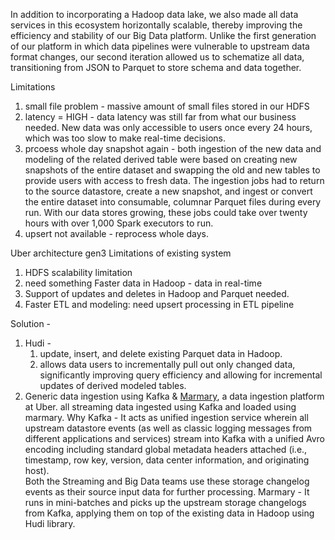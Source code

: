 
In addition to incorporating a Hadoop data lake, we also made all data services in this ecosystem horizontally scalable, thereby improving the efficiency and stability of our Big Data platform.
Unlike the first generation of our platform in which data pipelines were vulnerable to upstream data format changes, our second iteration allowed us to schematize all data, transitioning from JSON to Parquet to store schema and data together.

Limitations
1. small file problem - massive amount of small files stored in our HDFS 
2. latency = HIGH - data latency was still far from what our business needed. New data was only accessible to users once every 24 hours, which was too slow to make real-time decisions.
3. prcoess whole day snapshot again - both ingestion of the new data and modeling of the related derived table were based on creating new snapshots of the entire dataset and swapping the old and new tables to provide users with access to fresh data. The ingestion jobs had to return to the source datastore, create a new snapshot, and ingest or convert the entire dataset into consumable, columnar Parquet files during every run. With our data stores growing, these jobs could take over twenty hours with over 1,000 Spark executors to run.
4. upsert not available - reprocess whole days.

Uber architecture gen3
Limitations of existing system
1. HDFS scalability limitation
2. need something Faster data in Hadoop - data in real-time
3. Support of updates and deletes in Hadoop and Parquet needed. 
4. Faster ETL and modeling: need upsert processing in ETL pipeline

Solution -
1. Hudi -
   1. update, insert, and delete existing Parquet data in Hadoop. 
   2. allows data users to incrementally pull out only changed data, significantly improving query efficiency and allowing for incremental updates of derived modeled tables.
2. Generic data ingestion using Kafka & [Marmary](https://eng.uber.com/marmaray-hadoop-ingestion-open-source/), a data ingestion platform at Uber.
all streaming data ingested using Kafka and loaded using marmary.
Why Kafka -
It acts as unified ingestion service wherein all upstream datastore events (as well as classic logging messages from different applications and services) stream into Kafka with a unified Avro encoding including standard global metadata headers attached (i.e., timestamp, row key, version, data center information, and originating host). <br>
Both the Streaming and Big Data teams use these storage changelog events as their source input data for further processing.
Marmary -
It runs in mini-batches and picks up the upstream storage changelogs from Kafka, applying them on top of the existing data in Hadoop using Hudi library.<br>

